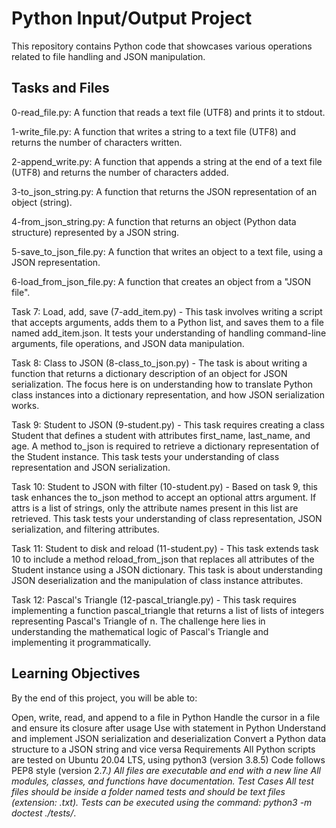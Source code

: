 # Python Input/Output Project

This repository contains Python code that showcases various operations related to file handling and JSON manipulation.

## Tasks and Files
0-read_file.py: A function that reads a text file (UTF8) and prints it to stdout.

1-write_file.py: A function that writes a string to a text file (UTF8) and returns the number of characters written.

2-append_write.py: A function that appends a string at the end of a text file (UTF8) and returns the number of characters added.

3-to_json_string.py: A function that returns the JSON representation of an object (string).

4-from_json_string.py: A function that returns an object (Python data structure) represented by a JSON string.

5-save_to_json_file.py: A function that writes an object to a text file, using a JSON representation.

6-load_from_json_file.py: A function that creates an object from a "JSON file".

Task 7: Load, add, save (7-add_item.py) - This task involves writing a script that accepts arguments, adds them to a Python list, and saves them to a file named add_item.json. It tests your understanding of handling command-line arguments, file operations, and JSON data manipulation.

Task 8: Class to JSON (8-class_to_json.py) - The task is about writing a function that returns a dictionary description of an object for JSON serialization. The focus here is on understanding how to translate Python class instances into a dictionary representation, and how JSON serialization works.

Task 9: Student to JSON (9-student.py) - This task requires creating a class Student that defines a student with attributes first_name, last_name, and age. A method to_json is required to retrieve a dictionary representation of the Student instance. This task tests your understanding of class representation and JSON serialization.

Task 10: Student to JSON with filter (10-student.py) - Based on task 9, this task enhances the to_json method to accept an optional attrs argument. If attrs is a list of strings, only the attribute names present in this list are retrieved. This task tests your understanding of class representation, JSON serialization, and filtering attributes.

Task 11: Student to disk and reload (11-student.py) - This task extends task 10 to include a method reload_from_json that replaces all attributes of the Student instance using a JSON dictionary. This task is about understanding JSON deserialization and the manipulation of class instance attributes.

Task 12: Pascal's Triangle (12-pascal_triangle.py) - This task requires implementing a function pascal_triangle that returns a list of lists of integers representing Pascal's Triangle of n. The challenge here lies in understanding the mathematical logic of Pascal's Triangle and implementing it programmatically.

## Learning Objectives
By the end of this project, you will be able to:

Open, write, read, and append to a file in Python
Handle the cursor in a file and ensure its closure after usage
Use with statement in Python
Understand and implement JSON serialization and deserialization
Convert a Python data structure to a JSON string and vice versa
Requirements
All Python scripts are tested on Ubuntu 20.04 LTS, using python3 (version 3.8.5)
Code follows PEP8 style (version 2.7.*)
All files are executable and end with a new line
All modules, classes, and functions have documentation.
Test Cases
All test files should be inside a folder named tests and should be text files (extension: .txt). Tests can be executed using the command: python3 -m doctest ./tests/*.
